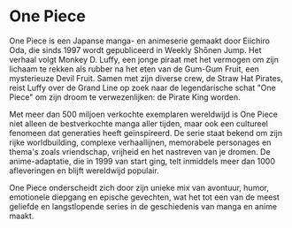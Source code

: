 # One Piece

One Piece is een Japanse manga- en animeserie gemaakt door Eiichiro Oda, die sinds 1997 wordt gepubliceerd in Weekly Shōnen Jump. Het verhaal volgt Monkey D. Luffy, een jonge piraat met het vermogen om zijn lichaam te rekken als rubber na het eten van de Gum-Gum Fruit, een mysterieuze Devil Fruit. Samen met zijn diverse crew, de Straw Hat Pirates, reist Luffy over de Grand Line op zoek naar de legendarische schat "One Piece" om zijn droom te verwezenlijken: de Pirate King worden.

Met meer dan 500 miljoen verkochte exemplaren wereldwijd is One Piece niet alleen de bestverkochte manga aller tijden, maar ook een cultureel fenomeen dat generaties heeft geïnspireerd. De serie staat bekend om zijn rijke worldbuilding, complexe verhaallijnen, memorabele personages en thema's zoals vriendschap, vrijheid en het nastreven van je dromen. De anime-adaptatie, die in 1999 van start ging, telt inmiddels meer dan 1000 afleveringen en blijft wereldwijd populair.

One Piece onderscheidt zich door zijn unieke mix van avontuur, humor, emotionele diepgang en epische gevechten, wat het tot een van de meest geliefde en langstlopende series in de geschiedenis van manga en anime maakt.